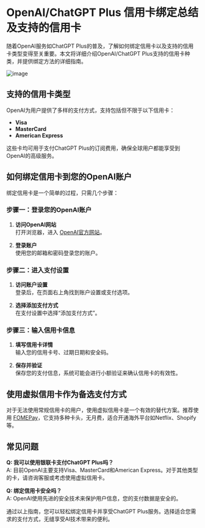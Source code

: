 # OpenAI/ChatGPT Plus 信用卡绑定总结及支持的信用卡

随着OpenAI服务如ChatGPT Plus的普及，了解如何绑定信用卡以及支持的信用卡类型变得至关重要。本文将详细介绍OpenAI/ChatGPT Plus支持的信用卡种类，并提供绑定方法的详细指南。

![image](https://github.com/rogergreenwood99/lddfi/assets/169865439/81440132-a220-45a7-a98e-06cd917240a6)

## 支持的信用卡类型

OpenAI为用户提供了多样的支付方式，支持包括但不限于以下信用卡：

- **Visa**
- **MasterCard**
- **American Express**

这些卡均可用于支付ChatGPT Plus的订阅费用，确保全球用户都能享受到OpenAI的高级服务。

## 如何绑定信用卡到您的OpenAI账户

绑定信用卡是一个简单的过程，只需几个步骤：

### 步骤一：登录您的OpenAI账户

1. **访问OpenAI网站**  
   打开浏览器，进入 [OpenAI官方网站](https://chat.openai.com)。

2. **登录账户**  
   使用您的邮箱和密码登录您的账户。

### 步骤二：进入支付设置

1. **访问账户设置**  
   登录后，在页面右上角找到账户设置或支付选项。

2. **选择添加支付方式**  
   在支付设置中选择“添加支付方式”。

### 步骤三：输入信用卡信息

1. **填写信用卡详情**  
   输入您的信用卡号、过期日期和安全码。

2. **保存并验证**  
   保存您的支付信息，系统可能会进行小额验证来确认信用卡的有效性。

## 使用虚拟信用卡作为备选支付方式

对于无法使用常规信用卡的用户，使用虚拟信用卡是一个有效的替代方案。推荐使用 [FOMEPay](https://gpt.fomepay.com/#/pages/login/index?d=Q3DD80)，它支持多种卡头，无月费，适合开通海外平台如Netflix、Shopify等。

## 常见问题

**Q: 我可以使用银联卡支付ChatGPT Plus吗？**  
A: 目前OpenAI主要支持Visa、MasterCard和American Express。对于其他类型的卡，请咨询客服或考虑使用虚拟信用卡。

**Q: 绑定信用卡安全吗？**  
A: OpenAI使用先进的安全技术来保护用户信息，您的支付数据是安全的。

通过以上指南，您可以轻松绑定信用卡并享受ChatGPT Plus服务。选择适合您需求的支付方式，无缝享受AI技术带来的便利。
